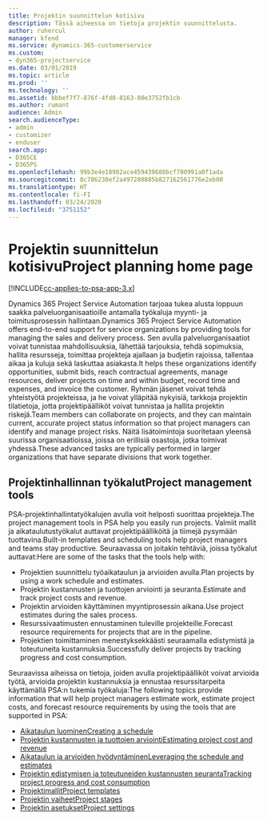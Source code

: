 ```yaml
---
title: Projektin suunnittelun kotisivu
description: Tässä aiheessa on tietoja projektin suunnittelusta.
author: ruhercul
manager: kfend
ms.service: dynamics-365-customerservice
ms.custom:
- dyn365-projectservice
ms.date: 03/01/2019
ms.topic: article
ms.prod: ''
ms.technology: ''
ms.assetid: bbbef7f7-876f-4fd0-8163-80e3752fb1cb
ms.author: rumant
audience: Admin
search.audienceType:
- admin
- customizer
- enduser
search.app:
- D365CE
- D365PS
ms.openlocfilehash: 99b3e4e18982ace459439688bcf780991a0f1ada
ms.sourcegitcommit: 8c786230ef2a497280885b827162561776e2eb00
ms.translationtype: HT
ms.contentlocale: fi-FI
ms.lasthandoff: 03/24/2020
ms.locfileid: "3751152"
---
```

# <a name="project-planning-home-page"></a><span data-ttu-id="7ee6b-103">Projektin suunnittelun kotisivu</span><span class="sxs-lookup"><span data-stu-id="7ee6b-103">Project planning home page</span></span>

[!INCLUDE[cc-applies-to-psa-app-3.x](../includes/cc-applies-to-psa-app-3x.md)]

<span data-ttu-id="7ee6b-104">Dynamics 365 Project Service Automation tarjoaa tukea alusta loppuun saakka palveluorganisaatioille antamalla työkaluja myynti- ja toimitusprosessin hallintaan.</span><span class="sxs-lookup"><span data-stu-id="7ee6b-104">Dynamics 365 Project Service Automation offers end-to-end support for service organizations by providing tools for managing the sales and delivery process.</span></span> <span data-ttu-id="7ee6b-105">Sen avulla palveluorganisaatiot voivat tunnistaa mahdollisuuksia, lähettää tarjouksia, tehdä sopimuksia, hallita resursseja, toimittaa projekteja ajallaan ja budjetin rajoissa, tallentaa aikaa ja kuluja sekä laskuttaa asiakasta.</span><span class="sxs-lookup"><span data-stu-id="7ee6b-105">It helps these organizations identify opportunities, submit bids, reach contractual agreements, manage resources, deliver projects on time and within budget, record time and expenses, and invoice the customer.</span></span> <span data-ttu-id="7ee6b-106">Ryhmän jäsenet voivat tehdä yhteistyötä projekteissa, ja he voivat ylläpitää nykyisiä, tarkkoja projektin tilatietoja, jotta projektipäälliköt voivat tunnistaa ja hallita projektin riskejä.</span><span class="sxs-lookup"><span data-stu-id="7ee6b-106">Team members can collaborate on projects, and they can maintain current, accurate project status information so that project managers can identify and manage project risks.</span></span> <span data-ttu-id="7ee6b-107">Näitä lisätoimintoja suoritetaan yleensä suurissa organisaatioissa, joissa on erillisiä osastoja, jotka toimivat yhdessä.</span><span class="sxs-lookup"><span data-stu-id="7ee6b-107">These advanced tasks are typically performed in larger organizations that have separate divisions that work together.</span></span>

## <a name="project-management-tools"></a><span data-ttu-id="7ee6b-108">Projektinhallinnan työkalut</span><span class="sxs-lookup"><span data-stu-id="7ee6b-108">Project management tools</span></span>

<span data-ttu-id="7ee6b-109">PSA-projektinhallintatyökalujen avulla voit helposti suorittaa projekteja.</span><span class="sxs-lookup"><span data-stu-id="7ee6b-109">The project management tools in PSA help you easily run projects.</span></span> <span data-ttu-id="7ee6b-110">Valmiit mallit ja aikataulutustyökalut auttavat projektipäälliköitä ja tiimejä pysymään tuottavina.</span><span class="sxs-lookup"><span data-stu-id="7ee6b-110">Built-in templates and scheduling tools help project managers and teams stay productive.</span></span> <span data-ttu-id="7ee6b-111">Seuraavassa on joitakin tehtäviä, joissa työkalut auttavat:</span><span class="sxs-lookup"><span data-stu-id="7ee6b-111">Here are some of the tasks that the tools help with:</span></span>

- <span data-ttu-id="7ee6b-112">Projektien suunnittelu työaikataulun ja arvioiden avulla.</span><span class="sxs-lookup"><span data-stu-id="7ee6b-112">Plan projects by using a work schedule and estimates.</span></span>
- <span data-ttu-id="7ee6b-113">Projektin kustannusten ja tuottojen arviointi ja seuranta.</span><span class="sxs-lookup"><span data-stu-id="7ee6b-113">Estimate and track project costs and revenue.</span></span>
- <span data-ttu-id="7ee6b-114">Projektin arvioiden käyttäminen myyntiprosessin aikana.</span><span class="sxs-lookup"><span data-stu-id="7ee6b-114">Use project estimates during the sales process.</span></span>
- <span data-ttu-id="7ee6b-115">Resurssivaatimusten ennustaminen tuleville projekteille.</span><span class="sxs-lookup"><span data-stu-id="7ee6b-115">Forecast resource requirements for projects that are in the pipeline.</span></span>
- <span data-ttu-id="7ee6b-116">Projektien toimittaminen menestyksekkäästi seuraamalla edistymistä ja toteutuneita kustannuksia.</span><span class="sxs-lookup"><span data-stu-id="7ee6b-116">Successfully deliver projects by tracking progress and cost consumption.</span></span>

<span data-ttu-id="7ee6b-117">Seuraavissa aiheissa on tietoja, joiden avulla projektipäälliköt voivat arvioida työtä, arvioida projektin kustannuksia ja ennustaa resurssitarpeita käyttämällä PSA:n tukemia työkaluja:</span><span class="sxs-lookup"><span data-stu-id="7ee6b-117">The following topics provide information that will help project managers estimate work, estimate project costs, and forecast resource requirements by using the tools that are supported in PSA:</span></span>

- [<span data-ttu-id="7ee6b-118">Aikataulun luominen</span><span class="sxs-lookup"><span data-stu-id="7ee6b-118">Creating a schedule</span></span>](project-creating.md)
- [<span data-ttu-id="7ee6b-119">Projektin kustannusten ja tuottojen arviointi</span><span class="sxs-lookup"><span data-stu-id="7ee6b-119">Estimating project cost and revenue</span></span>](project-estimating.md)
- [<span data-ttu-id="7ee6b-120">Aikataulun ja arvioiden hyödyntäminen</span><span class="sxs-lookup"><span data-stu-id="7ee6b-120">Leveraging the schedule and estimates</span></span>](project-leveraging.md)
- [<span data-ttu-id="7ee6b-121">Projektin edistymisen ja toteutuneiden kustannusten seuranta</span><span class="sxs-lookup"><span data-stu-id="7ee6b-121">Tracking project progress and cost consumption</span></span>](project-tracking.md)
- [<span data-ttu-id="7ee6b-122">Projektimallit</span><span class="sxs-lookup"><span data-stu-id="7ee6b-122">Project templates</span></span>](project-templates.md)
- [<span data-ttu-id="7ee6b-123">Projektin vaiheet</span><span class="sxs-lookup"><span data-stu-id="7ee6b-123">Project stages</span></span>](project-stages.md)
- [<span data-ttu-id="7ee6b-124">Projektin asetukset</span><span class="sxs-lookup"><span data-stu-id="7ee6b-124">Project settings</span></span>](project-settings.md)
